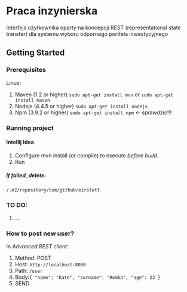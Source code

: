 # Praca inzynierska
Interfejs użytkownika oparty na koncepcji REST (representational state transfer) dla systemu wyboru odpornego portfela inwestycyjnego

## Getting Started

### Prerequisites

Linux:

1. Maven (1.2 or higher)
`sudo apt-get install mvn` or `sudo apt-get install maven`
2. Nodejs (4.4.5 or higher)
`sudo apt-get install nodejs`
3. Npm (3.9.2 or higher)
`sudo apt-get install npm` <- sprawdzic!!!

### Running project

#### Intellij Idea
1. Configure mvn install (or compile) to execute *before build*.
2. Run

##### If failed, delete: 
`/.m2/repository/com/github/eirslett`

### TO DO:
1. ...

### How to post new user?
In *Advanced REST client*:
1. Method: POST
2. Host: `http://localhost:8080`
3. Path: `/user`
4. Body:``
  {
    "name": "Kate",
    "surname": "Romka",
    "age": 22
  }
  ``
  5. SEND
